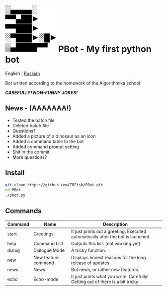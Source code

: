 # ![logo][] PBot - My first python bot

English | [Russian](https://github.com/TRFish/PBot/blob/main/README-ru_RU.md)

Bot written according to the homework of the Algorithmika school  

***CAREFULLY! NON-FUNNY JOKES!***

[logo]: https://raw.githubusercontent.com/TRFish/PBot/main/dino.svg

## News - (AAAAAAA!)
- Tested the batch file
- Deleted batch file
- Questions?
- Added a picture of a dinosaur as an icon
- Added a command table to the bot
- Added command prompt setting
- Shit in the commit
- More questions?

## Install

```sh
git clone https://github.com/TRFish/PBot.git
cd PBot
./pbot.py
```

## Commands

| Command | Name                | Description                                                                      |
| ------- | ------------------- | -------------------------------------------------------------------------------- |
| start   | Greetings           | It just prints out a greeting. Executed automatically after the bot is launched. |
| help    | Command List        | Outputs this list. (not working yet)                                             |
| dialog  | Dialogue Mode       | A tricky function.                                                               |
| new     | New feature command | Displays honest reasons for the long release of updates.                         |
| news    | News                | Bot news, or rather new features.                                                |
| echo    | Echo-mode           | It just prints what you write. Carefully! Getting out of there is a bit tricky.  |
